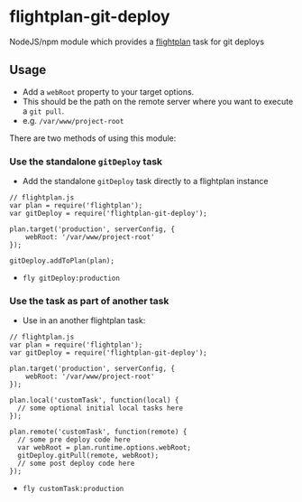# flightplan-git-deploy
NodeJS/npm module which provides a [flightplan](https://github.com/pstadler/flightplan) task for git deploys

## Usage
* Add a `webRoot` property to your target options. 
* This should be the path on the remote server where you want to execute a `git pull`.
* e.g. `/var/www/project-root`

There are two methods of using this module:

### Use the standalone `gitDeploy` task
* Add the standalone `gitDeploy` task directly to a flightplan instance
```
// flightplan.js
var plan = require('flightplan');
var gitDeploy = require('flightplan-git-deploy');

plan.target('production', serverConfig, {
    webRoot: '/var/www/project-root'
});

gitDeploy.addToPlan(plan);
```
* `fly gitDeploy:production`

### Use the task as part of another task
* Use in an another flightplan task:
```
// flightplan.js
var plan = require('flightplan');
var gitDeploy = require('flightplan-git-deploy');

plan.target('production', serverConfig, {
    webRoot: '/var/www/project-root'
});

plan.local('customTask', function(local) {
  // some optional initial local tasks here
});

plan.remote('customTask', function(remote) {
  // some pre deploy code here
  var webRoot = plan.runtime.options.webRoot;
  gitDeploy.gitPull(remote, webRoot);
  // some post deploy code here
});
```
* `fly customTask:production`
